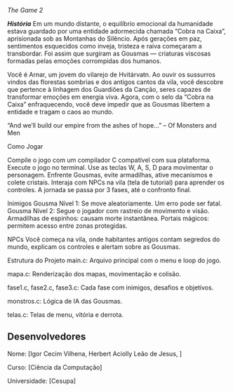 *The Game 2*

***História***
Em um mundo distante, o equilíbrio emocional da humanidade estava guardado por uma entidade adormecida chamada “Cobra na Caixa”, aprisionada sob as Montanhas do Silêncio. Após gerações em paz, sentimentos esquecidos como inveja, tristeza e raiva começaram a transbordar. Foi assim que surgiram as Gousmas — criaturas viscosas formadas pelas emoções corrompidas dos humanos.

Você é Arnar, um jovem do vilarejo de Hvitárvatn. Ao ouvir os sussurros vindos das florestas sombrias e dos antigos cantos da vila, você descobre que pertence à linhagem dos Guardiões da Canção, seres capazes de transformar emoções em energia viva. Agora, com o selo da “Cobra na Caixa” enfraquecendo, você deve impedir que as Gousmas libertem a entidade e tragam o caos ao mundo.

“And we’ll build our empire from the ashes of hope…” – Of Monsters and Men

Como Jogar

Compile o jogo com um compilador C compatível com sua plataforma.
Execute o jogo no terminal.
Use as teclas W, A, S, D para movimentar o personagem.
Enfrente Gousmas, evite armadilhas, ative mecanismos e colete cristais.
Interaja com NPCs na vila (tela de tutorial) para aprender os controles.
A jornada se passa por 3 fases, até o confronto final.

Inimigos
Gousma Nível 1: Se move aleatoriamente. Um erro pode ser fatal.
Gousma Nível 2: Segue o jogador com rastreio de movimento e visão.
Armadilhas de espinhos: causam morte instantânea.
Portais mágicos: permitem acesso entre zonas protegidas.

NPCs
Você começa na vila, onde habitantes antigos contam segredos do mundo, explicam os controles e alertam sobre as Gousmas.

Estrutura do Projeto
main.c: Arquivo principal com o menu e loop do jogo.

mapa.c: Renderização dos mapas, movimentação e colisão.

fase1.c, fase2.c, fase3.c: Cada fase com inimigos, desafios e objetivos.

monstros.c: Lógica de IA das Gousmas.

telas.c: Telas de menu, vitória e derrota.


Desenvolvedores
--------------------------------------------------------------------------------------------

Nome: [Igor Cecim Vilhena, Herbert Aciolly Leão de Jesus, ]

Curso: [Ciência da Computação]

Universidade: [Cesupa]
